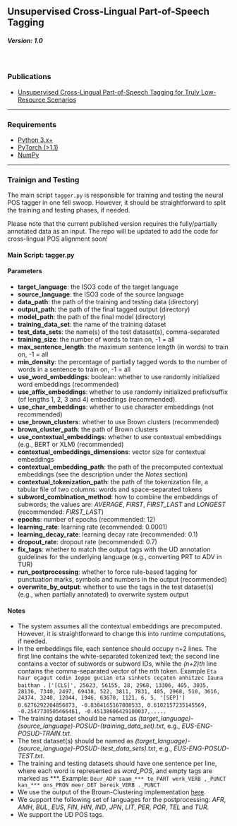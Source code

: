 ##  Unsupervised Cross-Lingual Part-of-Speech Tagging ##
##### Version: 1.0
<br/>

### Publications

- [Unsupervised Cross-Lingual Part-of-Speech Tagging for Truly Low-Resource Scenarios](https://www.aclweb.org/anthology/2020.emnlp-main.391.pdf "Unsupervised Cross-Lingual Part-of-Speech Tagging for Truly Low-Resource Scenarios")

---

### Requirements

- [Python 3.x+](https://www.python.org/downloads/ "Python 3.x+")
- [PyTorch (>1.1)]( https://pytorch.org/get-started/locally/ "PyTorch (>1.1)")
- [NumPy](https://numpy.org/ "NumPy")

---

### Trainign and Testing

The main script `tagger.py` is responsible for training and testing the neural POS tagger in one fell swoop. However, it should be straightforward to split the training and testing phases, if needed.

Please note that the current published version requires the fully/partially annotated data as an input. The repo will be updated to add the code for cross-lingual POS alignment soon!
<br/>

#### Main Script: tagger.py

#### Parameters
-  **target_language**: the ISO3 code of the target language
-  **source_language**: the ISO3 code of the source language
- **data_path**: the path of the training and testing data (directory)
- **output_path**: the path of the final tagged output (directory)
- **model_path**: the path of the final model (directory)
- **training_data_set**: the name of the training dataset
- **test_data_sets**: the name(s) of the test dataset(s), comma-separated
- **training_size**: the number of words to train on, -1 = all
- **max_sentence_length**: the maximum sentence length (in words) to train on, -1 = all
- **min_density**: the percentage of partially tagged words to the number of words in a sentence to train on, -1 = all
- **use_word_embeddings**: boolean: whether to use randomly initialized word  embeddings (recommended)
- **use_affix_embeddings**: whether to use randomly initialized prefix/suffix (of lengths 1, 2, 3 and 4) embeddings (recommended).
- **use_char_embeddings**: whether to use character embeddings (not recommended)
- **use_brown_clusters**: whether to use Brown clusters (recommended)
- **brown_cluster_path**: the path of Brown clusters
- **use_contextual_embeddings**: whether to use contextual embeddings (e.g., BERT or XLM) (recommended)
- **contextual_embeddings_dimensions**: vector size for contextual embeddings
- **contextual_embedding_path**: the path of the precomputed contextual embeddings (see the description under the *Notes* section)
- **contextual_tokenization_path**: the path of the tokenization file, a tabular file of two columns: words and space-separated tokens
- **subword_combination_method**: how to combine the embeddings of subwords; the values are: *AVERAGE*, *FIRST*, *FIRST_LAST* and *LONGEST* (recommended: *FIRST_LAST*)
- **epochs**: number of epochs (recommended: 12)
- **learning_rate**: learning rate (ecommended: 0.0001)
- **learning_decay_rate**: learning decay rate (recommended: 0.1)
- **dropout_rate**: dropout rate (recommended: 0.7)
- **fix_tags**: whether to match the output tags with the UD annotation guidelines for the underlying language (e.g., converting PRT to ADV in TUR)
- **run_postprocessing**: whether to force rule-based tagging for punctuation marks, symbols and numbers in the output (recommended)
- **overwrite_by_output**: whether to  use the tags in the test dataset(s) (e.g., when partially annotated) to overwrite system output

#### Notes
- The system assumes all the contextual embeddings are precomputed. However, it is straightforward to change this into runtime computations, if needed.
- In the embeddings file, each sentence should occupy n+2 lines. The first line contains the white-separated tokenized text; the second line contains a vector of subwords or subword IDs, while the *(n+2)th* line contains the comma-separated vector of the *nth* token.
Example
`Eta haur eçagut cedin Ioppe gucian eta sinhets ceçaten anhitzec Iauna baithan .`
`['[CLS]', 25623, 56155, 28, 2968, 13306, 405, 3035, 28136, 7340, 2497, 69438, 522, 3811, 7831, 405, 2968, 510, 3616, 24374, 3240, 12044, 1946, 63670, 1121, 6, 5, '[SEP]']`
`0.6276292204856873, -0.8384165167808533, 0.6102157235145569, -0.2547730505466461, -0.45138606429100037,.....`
- The training dataset should be named as *(target_language)-(source_language)-POSUD-(training_data_set).txt*, e.g., *EUS-ENG-POSUD-TRAIN.txt*.
- The test dataset(s) should be named as  *(target_language)-(source_language)-POSUD-(test_data_sets).txt*, e.g., *EUS-ENG-POSUD-TEST.txt*.
- The training and testing datasets should have one sentence per line, where each word is represented as *word_POS*, and empty tags are marked as \*\*\*. 
Example:  `Deur_ADP saam_*** te_PART werk_VERB ,_PUNCT kan_*** ons_PRON meer_DET bereik_VERB ._PUNCT`
- We use the output of the Brown-Clustering implementation [here](http://https://github.com/percyliang/brown-cluster "here").
- We support the following set of languages for the postprocessing: *AFR*, *AMH*, *BUL*, *EUS*, *FIN*, *HIN*, *IND*, *JPN*, *LIT*, *PER*, *POR*, *TEL* and *TUR*.
- We support the UD POS tags.

 
